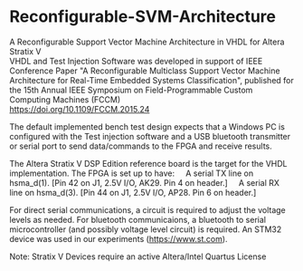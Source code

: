 # Reconfigurable-SVM-Architecture
A Reconfigurable Support Vector Machine Architecture in VHDL for Altera Stratix V  
VHDL and Test Injection Software was developed in support of IEEE Conference Paper "A Reconfigurable Multiclass Support Vector Machine Architecture for Real-Time Embedded Systems Classification", published for the 15th Annual IEEE Symposium on Field-Programmable Custom Computing Machines (FCCM)   
https://doi.org/10.1109/FCCM.2015.24  

The default implemented bench test design expects that a Windows PC is configured with the Test injection software and a USB bluetooth transmitter or serial port to send data/commands to the FPGA and receive results.  

The Altera Stratix V DSP Edition reference board is the target for the VHDL implementation.
The FPGA is set up to have:
&nbsp;&nbsp;&nbsp;&nbsp;A serial TX line on hsma_d(1).  [Pin 42 on J1, 2.5V I/O, AK29.  Pin 4 on header.]
&nbsp;&nbsp;&nbsp;&nbsp;A serial RX line on hsma_d(3).  [Pin 44 on J1, 2.5V I/O, AP28.  Pin 6 on header.]

For direct serial communications, a circuit is required to adjust the voltage levels as needed.
For bluetooth communicaions, a bluetooth to serial microcontroller (and possibly voltage level circuit) is required.  An STM32 device was used in our experiments (https://www.st.com).

Note: Stratix V Devices require an active Altera/Intel Quartus License  
